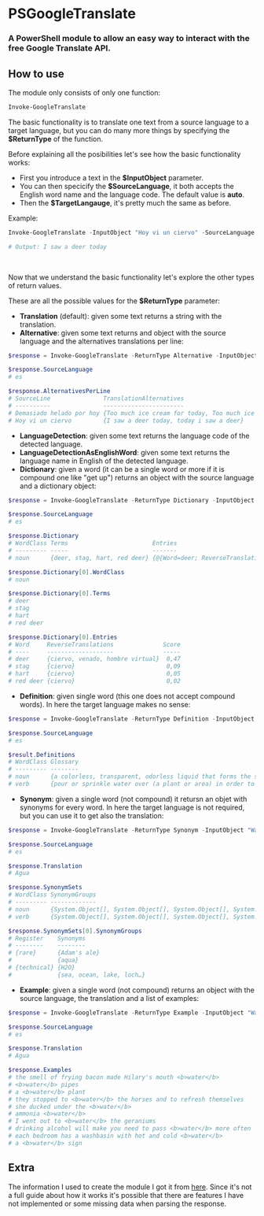 # PSGoogleTranslate

<h3>A  PowerShell module to allow an easy way to interact with the free Google Translate API.</h3>

## How to use

The module only consists of only one function:

~~~PowerShell
Invoke-GoogleTranslate
~~~

The basic functionality is to translate one text from a source language to a target language, but you can do many more things by specifying the **$ReturnType** of the function.

Before explaining all the posibilities let's see how the basic functionality works:

- First you introduce a text in the **$InputObject** parameter.
- You can then specicify the **$SourceLanguage**, it both accepts the English word name and the language code.
The default value is **auto**.
- Then the **$TargetLangauge**, it's pretty much the same as before.

Example:
~~~PowerShell
Invoke-GoogleTranslate -InputObject "Hoy vi un ciervo" -SourceLanguage Spanish -TargetLanguage English

# Output: I saw a deer today
~~~
<br>

Now that we understand the basic functionality let's explore the other types of return values.

 These are all the possible values for the **$ReturnType** parameter:
- **Translation** (default):  given some text  returns a string with the translation.
- **Alternative**: given some text  returns and object with the source language and the alternatives translations per line:
~~~PowerShell
$response = Invoke-GoogleTranslate -ReturnType Alternative -InputObject "Hoy vi un ciervo`nDemasiado helado por hoy" -SourceLanguage Spanish -TargetLanguage English

$response.SourceLanguage
# es

$response.AlternativesPerLine
# SourceLine               TranslationAlternatives
# ----------               -----------------------
# Demasiado helado por hoy {Too much ice cream for today, Too much ice cream today}
# Hoy vi un ciervo         {I saw a deer today, today i saw a deer}
~~~

- **LanguageDetection**: given some text returns the language code of the detected language.
- **LanguageDetectionAsEnglishWord**: given some text  returns the language name in English of the detected language.
- **Dictionary**: given a word (it can be a single word or more if it is compound one like "get up") returns an object with the source language and a dictionary object:
~~~PowerShell
$response = Invoke-GoogleTranslate -ReturnType Dictionary -InputObject "Ciervo" -SourceLanguage Spanish -TargetLanguage English

$response.SourceLanguage
# es

$response.Dictionary
# WordClass Terms                        Entries
# --------- -----                        -------
# noun      {deer, stag, hart, red deer} {@{Word=deer; ReverseTranslations=System.Object[]; Score=0,4650432}, @{Word=stag; ReverseTranslations=System.Object[]; Score=0,08737902}, @{Word=hart; ReverseTranslation…

$response.Dictionary[0].WordClass
# noun

$response.Dictionary[0].Terms
# deer
# stag
# hart
# red deer

$response.Dictionary[0].Entries
# Word     ReverseTranslations              Score
# ----     -------------------              -----
# deer     {ciervo, venado, hombre virtual}  0,47
# stag     {ciervo}                          0,09
# hart     {ciervo}                          0,05
# red deer {ciervo}                          0,02
~~~

- **Definition**: given single word (this one does not accept compound words). In here the target language makes no sense:
~~~PowerShell
$response = Invoke-GoogleTranslate -ReturnType Definition -InputObject "Water" -SourceLanguage English

$response.SourceLanguage
# es

$result.Definitions
# WordClass Glossary
# --------- --------
# noun      {a colorless, transparent, odorless liquid that forms the seas, lakes, rivers, and rain and is the basis of the fluids of living organis…
# verb      {pour or sprinkle water over (a plant or area) in order to encourage plant growth., (of the eyes) become full of moisture or tears., dil…
~~~

- **Synonym**: given a single word (not compound) it retursn an objet with synonyms for every word. In here the target language is not required, but you can use it to get also the translation:

~~~PowerShell
$response = Invoke-GoogleTranslate -ReturnType Synonym -InputObject "Water" -SourceLanguage English -TargetLanguage Spanish

$response.SourceLanguage
# es

$response.Translation
# Agua

$response.SynonymSets
# WordClass SynonymGroups
# --------- -------------
# noun      {System.Object[], System.Object[], System.Object[], System.Object[]}
# verb      {System.Object[], System.Object[], System.Object[], System.Object[]…}

$response.SynonymSets[0].SynonymGroups
# Register    Synonyms
# --------    --------
# {rare}      {Adam's ale}
#             {aqua}
# {technical} {H2O}
#             {sea, ocean, lake, loch…}
~~~

- **Example**: given a single word (not compound) returns an object with the source language, the translation and a list of examples:
~~~PowerShell
$response = Invoke-GoogleTranslate -ReturnType Example -InputObject "Water" -SourceLanguage English  -TargetLanguage Spanish

$response.SourceLanguage
# es

$response.Translation
# Agua

$response.Examples
# the smell of frying bacon made Hilary's mouth <b>water</b>
# <b>water</b> pipes
# a <b>water</b> plant
# they stopped to <b>water</b> the horses and to refresh themselves
# she ducked under the <b>water</b>
# ammonia <b>water</b>
# I went out to <b>water</b> the geraniums
# drinking alcohol will make you need to pass <b>water</b> more often
# each bedroom has a washbasin with hot and cold <b>water</b>
# a <b>water</b> sign
~~~

## Extra

The information I used to create the module I got it from [here](https://wiki.freepascal.org/Using_Google_Translate).
Since it's not a full guide about how it works it's possible that there are features I have not implemented or some missing data when parsing the response.

